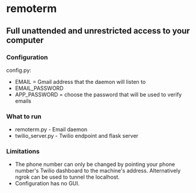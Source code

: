 # remoterm

## Full unattended and unrestricted access to your computer

### Configuration

config.py:
* EMAIL = Gmail address that the daemon will listen to
* EMAIL\_PASSWORD
* APP\_PASSWORD = choose the password that will be used to verify emails

### What to run

* remoterm.py - Email daemon
* twilio\_server.py - Twilio endpoint and flask server

### Limitations

* The phone number can only be changed by pointing your phone number's Twilio dashboard to the machine's address. Alternatively ngrok can be used to tunnel the localhost.
* Configuration has no GUI.

